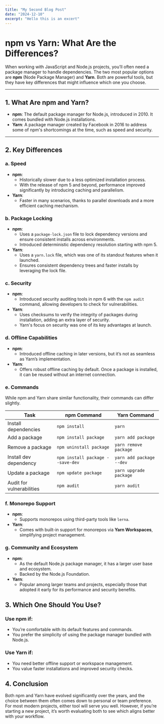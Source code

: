 ```yaml
---
title: "My Second Blog Post"
date: "2024-12-10"
excerpt: "Hello this is an excert"
---
```


# **npm vs Yarn: What Are the Differences?**

When working with JavaScript and Node.js projects, you’ll often need a package manager to handle dependencies. The two most popular options are **npm** (Node Package Manager) and **Yarn**. Both are powerful tools, but they have key differences that might influence which one you choose.

---

## **1. What Are npm and Yarn?**
- **npm**: The default package manager for Node.js, introduced in 2010. It comes bundled with Node.js installations.
- **Yarn**: A package manager created by Facebook in 2016 to address some of npm's shortcomings at the time, such as speed and security.

---

## **2. Key Differences**

### **a. Speed**
- **npm**:
  - Historically slower due to a less optimized installation process.
  - With the release of npm 5 and beyond, performance improved significantly by introducing caching and parallelism.
- **Yarn**:
  - Faster in many scenarios, thanks to parallel downloads and a more efficient caching mechanism.

### **b. Package Locking**
- **npm**:
  - Uses a `package-lock.json` file to lock dependency versions and ensure consistent installs across environments.
  - Introduced deterministic dependency resolution starting with npm 5.
- **Yarn**:
  - Uses a `yarn.lock` file, which was one of its standout features when it launched.
  - Ensures consistent dependency trees and faster installs by leveraging the lock file.

### **c. Security**
- **npm**:
  - Introduced security auditing tools in npm 6 with the `npm audit` command, allowing developers to check for vulnerabilities.
- **Yarn**:
  - Uses checksums to verify the integrity of packages during installation, adding an extra layer of security.
  - Yarn's focus on security was one of its key advantages at launch.

### **d. Offline Capabilities**
- **npm**:
  - Introduced offline caching in later versions, but it’s not as seamless as Yarn’s implementation.
- **Yarn**:
  - Offers robust offline caching by default. Once a package is installed, it can be reused without an internet connection.

### **e. Commands**
While npm and Yarn share similar functionality, their commands can differ slightly.

| Task                      | npm Command             | Yarn Command          |
|---------------------------|-------------------------|-----------------------|
| Install dependencies      | `npm install`          | `yarn`               |
| Add a package             | `npm install package`  | `yarn add package`   |
| Remove a package          | `npm uninstall package`| `yarn remove package`|
| Install dev dependency    | `npm install package --save-dev` | `yarn add package --dev` |
| Update a package          | `npm update package`   | `yarn upgrade package` |
| Audit for vulnerabilities | `npm audit`            | `yarn audit`         |

### **f. Monorepo Support**
- **npm**:
  - Supports monorepos using third-party tools like `lerna`.
- **Yarn**:
  - Comes with built-in support for monorepos via **Yarn Workspaces**, simplifying project management.

### **g. Community and Ecosystem**
- **npm**:
  - As the default Node.js package manager, it has a larger user base and ecosystem.
  - Backed by the Node.js Foundation.
- **Yarn**:
  - Popular among larger teams and projects, especially those that adopted it early for its performance and security benefits.


## **3. Which One Should You Use?**
### **Use npm if**:
- You’re comfortable with its default features and commands.
- You prefer the simplicity of using the package manager bundled with Node.js.

### **Use Yarn if**:
- You need better offline support or workspace management.
- You value faster installations and improved security checks.


## **4. Conclusion**
Both npm and Yarn have evolved significantly over the years, and the choice between them often comes down to personal or team preference. For most modern projects, either tool will serve you well. However, if you’re starting a new project, it’s worth evaluating both to see which aligns better with your workflow.

